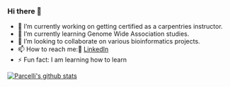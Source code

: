 ### Hi there 👋

- 🔭 I’m currently working on getting certified as a carpentries instructor.
- 🌱 I’m currently learning Genome Wide Association studies.
- 👯 I’m looking to collaborate on various bioinformatics projects.
- 📫 How to reach me::office: [LinkedIn](www.linkedin.com/in/parcelli-jepchirchir-1933451b5/) 
- ⚡ Fun fact: I am learning how to learn

[![Parcelli's github stats](https://github-readme-stats.vercel.app/api?username=Parcellitran1401&count_private=true&show_icons=true&theme=radical&hide_rank=false)](https://github.com/anuraghazra/github-readme-stats)
